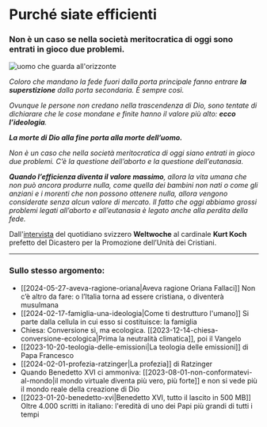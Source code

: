 # Purché siate efficienti

### Non è un caso se nella società meritocratica di oggi sono entrati in gioco due problemi.

![uomo che guarda all'orizzonte](siate-efficienti.jpeg)

*Coloro che mandano la fede fuori dalla porta principale fanno entrare **la superstizione** dalla porta secondaria. È sempre così.*

*Ovunque le persone non credano nella trascendenza di Dio, sono tentate di dichiarare che le cose mondane e finite hanno il valore più alto: **ecco l’ideologia**.*

***La morte di Dio alla fine porta alla morte dell’uomo.***

*Non è un caso che nella società meritocratica di oggi siano entrati in gioco due problemi. C’è la questione dell’aborto e la questione dell’eutanasia.*

***Quando l’efficienza diventa il valore massimo**, allora la vita umana che non può ancora produrre nulla, come quella dei bambini non nati o come gli anziani e i morenti che non possono ottenere nulla, allora vengono considerate senza alcun valore di mercato. Il fatto che oggi abbiamo grossi problemi legati all’aborto e all’eutanasia è legato anche alla perdita della fede.*

Dall'[intervista](https://de.catholicnewsagency.com/news/14904/kardinal-koch-das-christentum-ist-in-einer-sehr-kritischen-situation-in-europa) del quotidiano svizzero **Weltwoche** al cardinale **Kurt Koch** prefetto del Dicastero per la Promozione dell’Unità dei Cristiani.

---
### Sullo stesso argomento:
- [[2024-05-27-aveva-ragione-oriana|Aveva ragione Oriana Fallaci]] Non c’è altro da fare: o l’Italia torna ad essere cristiana, o diventerà musulmana
- [[2024-02-17-famiglia-una-ideologia|Come ti destrutturo l'umano]] Si parte dalla cellula in cui esso si costituisce: la famiglia
- Chiesa: Conversione sì, ma ecologica. [[2023-12-14-chiesa-conversione-ecologica|Prima la neutralità climatica]], poi il Vangelo
- [[2023-10-20-teologia-delle-emissioni|La teologia delle emissioni]] di Papa Francesco
- [[2024-02-01-profezia-ratzinger|La profezia]] di Ratzinger
- Quando Benedetto XVI ci ammoniva: [[2023-08-01-non-conformatevi-al-mondo|il mondo virtuale diventa più vero, più forte]] e non si vede più il mondo reale della creazione di Dio
- [[2023-01-20-benedetto-xvi|Benedetto XVI, tutto il lascito in 500 MB]] Oltre 4.000 scritti in italiano: l'eredità di uno dei Papi più grandi di tutti i tempi